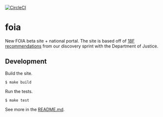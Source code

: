 [![CircleCI](https://circleci.com/gh/18F/foia.svg?style=svg)](https://circleci.com/gh/18F/foia)

# foia

New FOIA beta site + national portal. The site is based off of
[18F recommendations](https://github.com/18F/foia-recommendations) from our
discovery sprint with the Department of Justice.


## Development

Build the site.

    $ make build

Run the tests.

    $ make test

See more in the [README.md](www.foia.gov/README.md).
